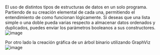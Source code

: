 El uso de distintos tipos de estructuras de datos en un solo programa. Partiendo de su creación elemental de cada una, permitiendo el entendimiento de como funcionan lógicamente.
Si deseas que una lista simple o una doble pueda varias respecto a almacenar datos ordenados y duplicados, puedes enviar los parámetros booleanos a sus constructores.
![image](https://github.com/user-attachments/assets/1978f363-ff6a-4649-b307-4f7160ad6d3b)

Por otro lado la creación gráfica de un árbol binario utilizando GraphViz
![image](https://github.com/user-attachments/assets/1998db07-14e5-4120-9ad0-0c6b0608acdc)
